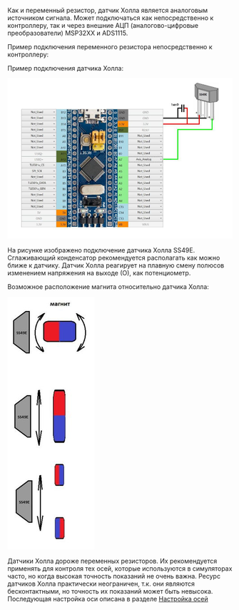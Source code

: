 Как и переменный резистор, датчик Холла является аналоговым источником сигнала. Может подключаться как непосредственно к контроллеру, так и через внешние АЦП (аналогово-цифровые преобразователи) MSP32XX и ADS1115.

Пример подключения переменного резистора непосредственно к контроллеру:

Пример подключения датчика Холла:

![](https://github.com/FreeJoy-Team/FreeJoyConfigurator/blob/master/images/rus_guide/A1.2.jpg)

На рисунке изображено подключение датчика Холла SS49E. Сглаживающий конденсатор рекомендуется располагать как можно ближе к датчику. Датчик Холла реагирует на плавную смену полюсов изменением напряжения на выходе (О), как потенциометр.

Возможное расположение магнита относительно датчика Холла:

![](https://github.com/FreeJoy-Team/FreeJoyConfigurator/blob/master/images/rus_guide/A1.2.1.jpg)

Датчики Холла дороже переменных резисторов. Их рекомендуется применять для контроля тех осей, которые используются в симуляторах часто, но когда высокая точность показаний не очень важна. Ресурс датчиков Холла практически неограничен, т.к. они являются бесконтактными, но точность их показаний может быть невысока. Последующая настройка оси описана в разделе [Настройка осей](https://github.com/FreeJoy-Team/FreeJoyConfigurator/wiki/Настройка-осей)